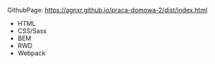 GithubPage: https://agnxr.github.io/praca-domowa-2/dist/index.html

* HTML
* CSS/Sass 
* BEM
* RWD
* Webpack
